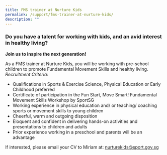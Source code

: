 ```yaml
---
title: FMS trainer at Nurture Kids
permalink: /support/fms-trainer-at-nurture-kids/
description: ""
---
```

### **Do you have a talent for working with kids, and an avid interest in healthy living?**

**Join us to inspire the next generation!**

As a FMS trainer at Nurture Kids, you will be working with pre-school children to promote Fundamental Movement Skills and healthy living.  
*Recruitment Criteria*:
*   Qualifications in Sports & Exercise Science, Physical Education or Early Childhood preferred
*   Certificate of participation in the Fun Start, Move Smart! Fundamental Movement Skills Workshop by SportSG
*   Working experience in physical education and/ or teaching/ coaching sports or movement skills to young children
*   Cheerful, warm and outgoing disposition
*   Eloquent and confident in delivering hands-on activities and presentations to children and adults
*   Prior experience working in a preschool and parents will be an advantage

If interested, please email your CV to Miriam at: [nurturekids@sport.gov.sg](mailto:nurturekids@sport.gov.sg)